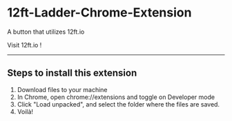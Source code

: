 # 12ft-Ladder-Chrome-Extension
A button that utilizes 12ft.io

Visit 12ft.io !

-------------------------------
Steps to install this extension
-------------------------------
1. Download files to your machine
2. In Chrome, open chrome://extensions and toggle on Developer mode
3. Click "Load unpacked", and select the folder where the files are saved.
4. Voilà!
